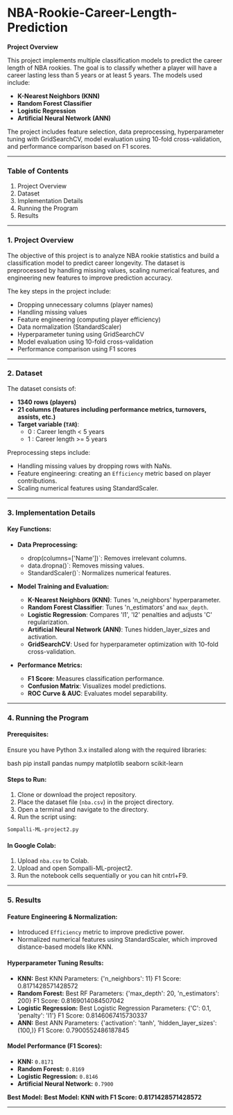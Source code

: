 # NBA-Rookie-Career-Length-Prediction

**Project Overview**

This project implements multiple classification models to predict the career length of NBA rookies. The goal is to classify whether a player will have a career lasting less than 5 years or at least 5 years. The models used include:

- **K-Nearest Neighbors (KNN)**
- **Random Forest Classifier**
- **Logistic Regression**
- **Artificial Neural Network (ANN)**

The project includes feature selection, data preprocessing, hyperparameter tuning with GridSearchCV, model evaluation using 10-fold cross-validation, and performance comparison based on F1 scores.

---

### **Table of Contents**

1. Project Overview
2. Dataset
3. Implementation Details
4. Running the Program
5. Results

---

### **1. Project Overview**

The objective of this project is to analyze NBA rookie statistics and build a classification model to predict career longevity. The dataset is preprocessed by handling missing values, scaling numerical features, and engineering new features to improve prediction accuracy. 

The key steps in the project include:

- Dropping unnecessary columns (player names)
- Handling missing values
- Feature engineering (computing player efficiency)
- Data normalization (StandardScaler)
- Hyperparameter tuning using GridSearchCV
- Model evaluation using 10-fold cross-validation
- Performance comparison using F1 scores

---

### **2. Dataset**

The dataset consists of:
- **1340 rows (players)**
- **21 columns (features including performance metrics, turnovers, assists, etc.)**
- **Target variable (`TAR`)**:
  -  0 : Career length < 5 years
  -  1 : Career length >= 5 years

Preprocessing steps include:
- Handling missing values by dropping rows with NaNs.
- Feature engineering: creating an `Efficiency` metric based on player contributions.
- Scaling numerical features using StandardScaler.

---

### **3. Implementation Details**

#### **Key Functions:**

- **Data Preprocessing:**
  - drop(columns=['Name'])`: Removes irrelevant columns.
  - data.dropna()`: Removes missing values.
  - StandardScaler()`: Normalizes numerical features.

- **Model Training and Evaluation:**
  - **K-Nearest Neighbors (KNN)**: Tunes 'n_neighbors' hyperparameter.
  - **Random Forest Classifier**: Tunes 'n_estimators' and `max_depth`.
  - **Logistic Regression**: Compares 'l1', 'l2' penalties and adjusts 'C' regularization.
  - **Artificial Neural Network (ANN)**: Tunes hidden_layer_sizes and activation.
  - **GridSearchCV**: Used for hyperparameter optimization with 10-fold cross-validation.

- **Performance Metrics:**
  - **F1 Score**: Measures classification performance.
  - **Confusion Matrix**: Visualizes model predictions.
  - **ROC Curve & AUC**: Evaluates model separability.

---

### **4. Running the Program**

#### **Prerequisites:**
Ensure you have Python 3.x installed along with the required libraries:

bash
pip install pandas numpy matplotlib seaborn scikit-learn


#### **Steps to Run:**
1. Clone or download the project repository.
2. Place the dataset file (`nba.csv`) in the project directory.
3. Open a terminal and navigate to the directory.
4. Run the script using:

```bash
Sompalli-ML-project2.py
```

#### **In Google Colab:**
1. Upload `nba.csv` to Colab.
2. Upload and open Sompalli-ML-project2.
3. Run the notebook cells sequentially or you can hit cntrl+F9.

---

### **5. Results**

#### **Feature Engineering & Normalization:**
- Introduced `Efficiency` metric to improve predictive power.
- Normalized numerical features using StandardScaler, which improved distance-based models like KNN.

#### **Hyperparameter Tuning Results:**
- **KNN:** Best KNN Parameters: {'n_neighbors': 11} F1 Score: 0.8171428571428572
- **Random Forest:** Best RF Parameters: {'max_depth': 20, 'n_estimators': 200} F1 Score: 0.8169014084507042
- **Logistic Regression:** Best Logistic Regression Parameters: {'C': 0.1, 'penalty': 'l1'} F1 Score: 0.8146067415730337
- **ANN:** Best ANN Parameters: {'activation': 'tanh', 'hidden_layer_sizes': (100,)} F1 Score: 0.7900552486187845

#### **Model Performance (F1 Scores):**
- **KNN:** `0.8171`
- **Random Forest:** `0.8169`
- **Logistic Regression:** `0.8146`
- **Artificial Neural Network:** `0.7900`

**Best Model:** **Best Model: KNN with F1 Score: 0.8171428571428572**

---
